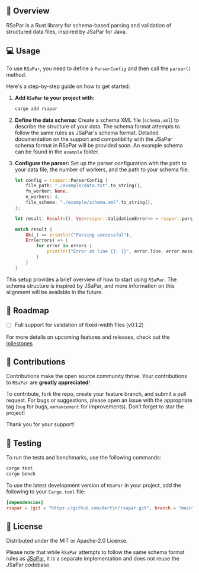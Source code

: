 ## 👋 Overview <a name="overview"></a>

RSaPar is a Rust library for schema-based parsing and validation of structured data files, inspired by JSaPar for Java.

## 💻 Usage <a name="usage"></a>

To use `RSaPar`, you need to define a `ParserConfig` and then call the `parser()` method. 

Here's a step-by-step guide on how to get started:

1. **Add `RSaPar` to your project with:**
    ```bash
    cargo add rsapar
    ```
2. **Define the data schema:** Create a schema XML file (`schema.xml`) to describe the structure of your data. The schema format attempts to follow the same rules as JSaPar's schema format. Detailed documentation on the support and compatibility with the JSaPar schema format in RSaPar will be provided soon. An example schema can be found in the `example` folder.

3. **Configure the parser:** Set up the parser configuration with the path to your data file, the number of workers, and the path to your schema file.

    ```rust
    let config = rsapar::ParserConfig {
        file_path: "./example/data.txt".to_string(),
        fn_worker: None,
        n_workers: 4,
        file_schema: "./example/schema.xml".to_string(),
    };

    let result: Result<(), Vec<rsapar::ValidationError>> = rsapar::parser(config);

    match result {
        Ok(_) => println!("Parsing successful"),
        Err(errors) => {
            for error in errors {
                println!("Error at line {}: {}", error.line, error.message);
            }
        }
    }
    ```

This setup provides a brief overview of how to start using `RSaPar`. The schema structure is inspired by JSaPar, and more information on this alignment will be available in the future.

## 🚀 Roadmap <a name="roadmap"></a>

- [ ] Full support for validation of fixed-width files (v0.1.2)

For more details on upcoming features and releases, check out the [milestones](https://github.com/dertin/rsapar/milestones)


## 💫 Contributions <a name="contributions"></a>

Contributions make the open source community thrive. Your contributions to `RSaPar` are **greatly appreciated**!

To contribute, fork the repo, create your feature branch, and submit a pull request. For bugs or suggestions, please open an issue with the appropriate tag (`bug` for bugs, `enhancement` for improvements). Don’t forget to star the project!

Thank you for your support!

## 🧪 Testing <a name="testing"></a>

To run the tests and benchmarks, use the following commands:

```bash
cargo test
cargo bench
```

To use the latest development version of `RSaPar` in your project, add the following to your `Cargo.toml` file:

```toml
[dependencies]
rsapar = {git = "https://github.com/dertin/rsapar.git", branch = "main"}
```

## 🪪 License <a name="license"></a>
Distributed under the MIT or Apache-2.0 License.

Please note that while `RSaPar` attempts to follow the same schema format rules as [JSaPar](https://github.com/org-tigris-jsapar/jsapar), it is a separate implementation and does not reuse the JSaPar codebase.
